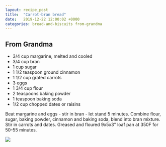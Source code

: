 ```yaml
---
layout: recipe_post
title:  "Carrot-bran bread"
date:   2019-12-22 12:00:02 +0000
categories: bread-and-biscuits from-grandma
---
```


## From Grandma
* 3/4 cup margarine, melted and cooled
* 3/4 cup bran
* 1 cup sugar
* 1 1/2 teaspoon ground cinnamon
* 1 1/2 cup grated carrots
* 3 eggs
* 1 3/4 cup flour
* 2 teaspoons baking powder
* 1 teaspoon baking soda
* 1/2 cup chopped dates or raisins

Beat margarine and eggs - stir in bran - let stand 5 minutes. Combine flour, sugar, baking powder, cinnamon and baking soda, blend into bran mixture. Stir in carrots and dates. Greased and floured 9x5x3" loaf pan at 350F for 50-55 minutes.



![](/assets/bread-and-biscuits/carrot-bran-bread.jpg)